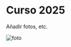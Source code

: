 # Curso 2025

Añadir fotos, etc.

![foto](https://www.pucv.cl/pucv/site/artic/20220615/imag/foto_0000000120220615160256/logo_header.png)
